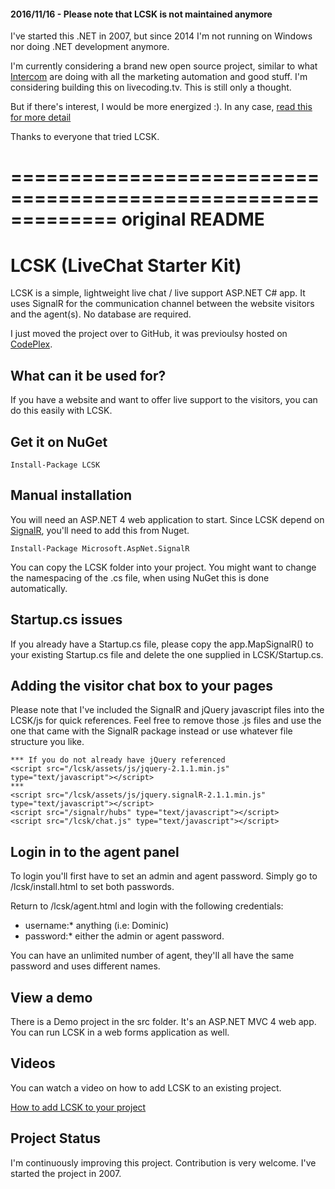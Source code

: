#### 2016/11/16 - Please note that LCSK is not maintained anymore

I've started this .NET in 2007, but since 2014 I'm not running on Windows nor doing .NET development anymore.

I'm currently considering a brand new open source project, similar to what [Intercom](https://intercom.io) are doing with all the marketing automation and good stuff. I'm considering building this on livecoding.tv. This is still only a thought.

But if there's interest, I would be more energized :). In any case, [read this for more detail](https://github.com/dstpierre/lcsk/issues/53)

Thanks to everyone that tried LCSK.

=============================================================
original README
=============================================================

LCSK (LiveChat Starter Kit)
=============================

LCSK is a simple, lightweight live chat / live support ASP.NET C# app. It uses SignalR for the communication channel 
between the website visitors and the agent(s). No database are required.

I just moved the project over to GitHub, it was previoulsy hosted on [CodePlex](http://livechatstarterkit.codeplex.com).

What can it be used for?
--------------------------

If you have a website and want to offer live support to the visitors, you can do this easily with LCSK.

Get it on NuGet
-------------------

	Install-Package LCSK

Manual installation
---------------------------

You will need an ASP.NET 4 web application to start. Since LCSK depend on 
[SignalR](http://signalr.net), you'll need to add this from Nuget.

	Install-Package Microsoft.AspNet.SignalR

You can copy the LCSK folder into your project. You might want to change the namespacing of the 
.cs file, when using NuGet this is done automatically.

Startup.cs issues
-------------------------------------------

If you already have a Startup.cs file, please copy the app.MapSignalR() to your existing Startup.cs file 
and delete the one supplied in LCSK/Startup.cs.

Adding the visitor chat box to your pages
-------------------------------------------

Please note that I've included the SignalR and jQuery javascript files into the LCSK/js for quick 
references. Feel free to remove those .js files and use the one that came with the SignalR package instead or 
use whatever file structure you like.

	*** If you do not already have jQuery referenced
	<script src="/lcsk/assets/js/jquery-2.1.1.min.js" type="text/javascript"></script>
	***
	<script src="/lcsk/assets/js/jquery.signalR-2.1.1.min.js" type="text/javascript"></script>
	<script src="/signalr/hubs" type="text/javascript"></script>
	<script src="/lcsk/chat.js" type="text/javascript"></script>

Login in to the agent panel
----------------------------

To login you'll first have to set an admin and agent password. Simply go to /lcsk/install.html to set 
both passwords.

Return to /lcsk/agent.html and login with the following credentials:

* username:* anything (i.e: Dominic)
* password:* either the admin or agent password.

You can have an unlimited number of agent, they'll all have the same password and uses different names.

View a demo
----------------

There is a Demo project in the src folder. It's an ASP.NET MVC 4 web app. You can run LCSK in a web 
forms application as well.

Videos
------------------

You can watch a video on how to add LCSK to an existing project.

[How to add LCSK to your project](http://youtu.be/DjaO4R1knJE)


Project Status
-----------------------

I'm continuously improving this project. Contribution is very welcome. I've started the project in 
2007.

